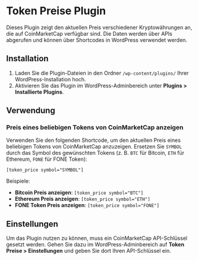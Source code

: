 **Token Preise Plugin**  
===================

Dieses Plugin zeigt den aktuellen Preis verschiedener Kryptowährungen an, die auf CoinMarketCap verfügbar sind. Die Daten werden über APIs abgerufen und können über Shortcodes in WordPress verwendet werden.

**Installation**  
------------  
1. Laden Sie die Plugin-Dateien in den Ordner `/wp-content/plugins/` Ihrer WordPress-Installation hoch.  
2. Aktivieren Sie das Plugin im WordPress-Adminbereich unter **Plugins > Installierte Plugins**.

**Verwendung**  
----------  
### Preis eines beliebigen Tokens von CoinMarketCap anzeigen  
Verwenden Sie den folgenden Shortcode, um den aktuellen Preis eines beliebigen Tokens von CoinMarketCap anzuzeigen. Ersetzen Sie `SYMBOL` durch das Symbol des gewünschten Tokens (z. B. `BTC` für Bitcoin, `ETH` für Ethereum, `FONE` für FONE Token):

```
[token_price symbol="SYMBOL"]
```

Beispiele:  
- **Bitcoin Preis anzeigen**: `[token_price symbol="BTC"]`  
- **Ethereum Preis anzeigen**: `[token_price symbol="ETH"]`  
- **FONE Token Preis anzeigen**: `[token_price symbol="FONE"]`

**Einstellungen**  
-------------  
Um das Plugin nutzen zu können, muss ein CoinMarketCap API-Schlüssel gesetzt werden. Gehen Sie dazu im WordPress-Adminbereich auf **Token Preise > Einstellungen** und geben Sie dort Ihren API-Schlüssel ein.


